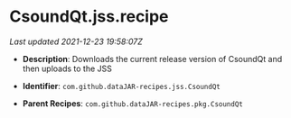 # CsoundQt.jss.recipe

_Last updated 2021-12-23 19:58:07Z_

- **Description**: Downloads the current release version of CsoundQt and then uploads to the JSS

- **Identifier**: `com.github.dataJAR-recipes.jss.CsoundQt`

- **Parent Recipes**: `com.github.dataJAR-recipes.pkg.CsoundQt`